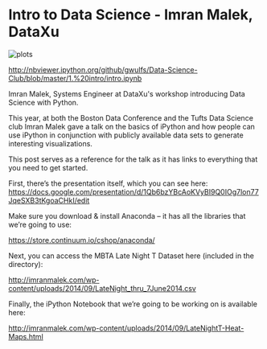 **Intro to Data Science - Imran Malek, DataXu**
===================

![plots](http://i.imgur.com/0wJnjgZ.png)

http://nbviewer.ipython.org/github/gwulfs/Data-Science-Club/blob/master/1.%20intro/intro.ipynb

Imran Malek, Systems Engineer at DataXu's workshop introducing Data Science with Python.

This year, at both the Boston Data Conference and the Tufts Data Science club Imran Malek gave a talk on the basics of iPython and how people can use iPython in conjunction with publicly available data sets to generate interesting visualizations.

This post serves as a reference for the talk as it has links to everything that you need to get started.

First, there’s the presentation itself, which you can see here:
https://docs.google.com/presentation/d/1Qb6bzYBcAoKVyBI9Q0IOg7lon77JqeSXB3tKgoaCHkI/edit

Make sure you download & install Anaconda – it has all the libraries that we’re going to use:

https://store.continuum.io/cshop/anaconda/


Next, you can access the MBTA Late Night T Dataset here (included in the directory):

http://imranmalek.com/wp-content/uploads/2014/09/LateNight_thru_7June2014.csv

Finally, the iPython Notebook that we’re going to be working on is available here:

http://imranmalek.com/wp-content/uploads/2014/09/LateNightT-Heat-Maps.html
